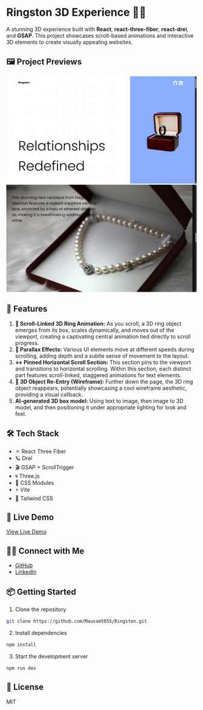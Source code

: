 # Ringston 3D Experience 💍✨

A stunning 3D experience built with **React**, **react-three-fiber**, **react-drei**, and **GSAP**. This project showcases scroll-based animations and interactive 3D elements to create visually appealing websites.

## 🖼️ Project Previews

![Project Preview 1](public/images/preview1.png)
![Project Preview 2](public/images/preview2.png)

## 🌟 Features

1. **💍 Scroll-Linked 3D Ring Animation:** As you scroll, a 3D ring object emerges from its box, scales dynamically, and moves out of the viewport, creating a captivating central animation tied directly to scroll progress. 
2. **💫 Parallax Effects:** Various UI elements move at different speeds during scrolling, adding depth and a subtle sense of movement to the layout. 
3. **↔️ Pinned Horizontal Scroll Section:** This section pins to the viewport and transitions to horizontal scrolling. Within this section, each distinct part features scroll-linked, staggered animations for text elements. 
4. **🧊 3D Object Re-Entry (Wireframe):** Further down the page, the 3D ring object reappears, potentially showcasing a cool wireframe aesthetic, providing a visual callback.
5. **AI-generated 3D box model:** Using text to image, then image to 3D model, and then positioning it under appropriate lighting for look and feel.

## 🛠️ Tech Stack

- ⚛️ React Three Fiber
- 🪐 Drei
- 🎬 GSAP + ScrollTrigger
- 🌀 Three.js
- 🎨 CSS Modules
- ⚡ Vite
- 🎨 Tailwind CSS

## 🚀 Live Demo

[View Live Demo](https://ringston.vercel.app)

## 👨‍💻 Connect with Me

- [GitHub](https://github.com/Mausam5055)
- [LinkedIn](https://www.linkedin.com/in/mausam-kar-6388861a7/)

## 📦 Getting Started

1. Clone the repository
```bash
git clone https://github.com/Mausam5055/Ringston.git
```

2. Install dependencies
```bash
npm install
```

3. Start the development server
```bash
npm run dev
```

## 📝 License

MIT
